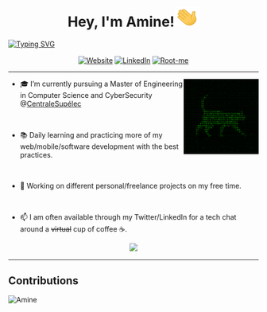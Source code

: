 <h1 align="center">
    <strong>
        Hey, I'm Amine!<img src="assets/hello.gif" alt="hi"  width=50 height=40 />
    </strong>
</h1>

[![Typing SVG](https://readme-typing-svg.herokuapp.com/?center=true&vCenter=true&color=32a83a&height=100&width=1000&lines=Always+learning+new+things...;Full-stack+web+and+mobile+developer+🖥;Open+source+lover+🚀;Feel+free+to+connect+to+me+📫)](https://github.com/qbecb1zen)

<p align="center">

 <a  align="center" href="https://twitter.com/LouzarAmine">
 <img align="center"  alt="Website" src="https://img.shields.io/badge/-Twitter-222222?style=flat-square&logo=twitter&logoColor=white&link=https://twitter.com/LouzarAmine"></a> 
 <a href="https://www.linkedin.com/in/aminelouzar" align="center" >
 <img align="center"  alt="LinkedIn" src="https://img.shields.io/badge/-LinkedIn-222222?style=flat-square&logo=Linkedin&logoColor=white&link=https://www.linkedin.com/in/aminelouzar"></a>
 <a href="https://www.root-me.org/qbecb1Zen-555192" align="center" >
 <img align="center"  alt="Root-me" src="https://img.shields.io/badge/-RootMe-222222?style=flat-square&logo=SpringSecurity&logoColor=white&link=https://www.root-me.org/qbecb1Zen-555192"></a>
 
 </p>

---

<a href=""><img width="30%" align="right" alt="Github" src="./assets/cat.gif" /></a>

- 🎓 I’m currently pursuing a Master of Engineering in Computer Science and CyberSecurity @<a href="https://www.centralesupelec.fr" target="_blank">CentraleSupélec</a>

<br/>

- 📚 Daily learning and practicing more of my web/mobile/software development with the best practices.

<br/>

- 👯 Working on different personal/freelance projects on my free time.

<br/>

- 📫 I am often available through my Twitter/LinkedIn for a tech chat around a ~~virtual~~ cup of coffee ☕.

<div align="center">

![](https://komarev.com/ghpvc/?username=qbecb1zen)

</div>

---

## Contributions

![Amine](https://activity-graph.herokuapp.com/graph?username=qbecb1zen&theme=chartreuse-dark&bg_color=white&line=6effee&hide_border=true&custom_title=Contributions) 


